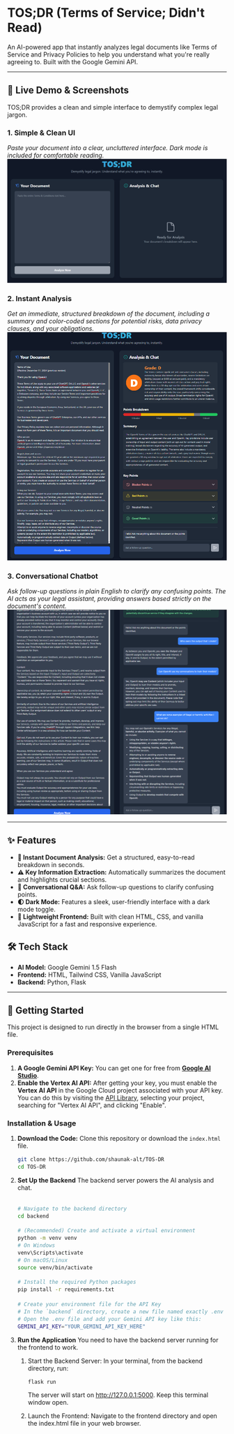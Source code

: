 # TOS;DR (Terms of Service; Didn't Read)

An AI-powered app that instantly analyzes legal documents like Terms of Service and Privacy Policies to help you understand what you're really agreeing to. Built with the Google Gemini API.

---

## 🚀 Live Demo & Screenshots

TOS;DR provides a clean and simple interface to demystify complex legal jargon.

### 1. Simple & Clean UI
*Paste your document into a clear, uncluttered interface. Dark mode is included for comfortable reading.*
![Main UI Screenshot](./screenshot-ui.png)

### 2. Instant Analysis
*Get an immediate, structured breakdown of the document, including a summary and color-coded sections for potential risks, data privacy clauses, and your obligations.*
![Analysis Screenshot](./screenshot-analysis.png)

### 3. Conversational Chatbot
*Ask follow-up questions in plain English to clarify any confusing points. The AI acts as your legal assistant, providing answers based strictly on the document's content.*
![Chatbot Screenshot](./screenshot-chat.png)

---

## ✨ Features

-   **📄 Instant Document Analysis:** Get a structured, easy-to-read breakdown in seconds.
-   **⚠️ Key Information Extraction:** Automatically summarizes the document and highlights crucial sections.
-   **💬 Conversational Q&A:** Ask follow-up questions to clarify confusing points.
-   **🌓 Dark Mode:** Features a sleek, user-friendly interface with a dark mode toggle.
-   **🚀 Lightweight Frontend:** Built with clean HTML, CSS, and vanilla JavaScript for a fast and responsive experience.

## 🛠️ Tech Stack

-   **AI Model:** Google Gemini 1.5 Flash
-   **Frontend:** HTML, Tailwind CSS, Vanilla JavaScript
-   **Backend:** Python, Flask

---

## 🚀 Getting Started

This project is designed to run directly in the browser from a single HTML file.

### Prerequisites

1.  **A Google Gemini API Key:** You can get one for free from **[Google AI Studio](https://aistudio.google.com/)**.
2.  **Enable the Vertex AI API:** After getting your key, you must enable the **Vertex AI API** in the Google Cloud project associated with your API key. You can do this by visiting the [API Library](https://console.cloud.google.com/apis/library), selecting your project, searching for "Vertex AI API", and clicking "Enable".

### Installation & Usage

1.  **Download the Code:**
    Clone this repository or download the `index.html` file.
    ```bash
    git clone https://github.com/shaunak-alt/TOS-DR
    cd TOS-DR
    ```

2. **Set Up the Backend**
    The backend server powers the AI analysis and chat.

    ```bash

    # Navigate to the backend directory
    cd backend
    
    # (Recommended) Create and activate a virtual environment
    python -m venv venv
    # On Windows
    venv\Scripts\activate
    # On macOS/Linux
    source venv/bin/activate
    
    # Install the required Python packages
    pip install -r requirements.txt
    
    # Create your environment file for the API Key
    # In the `backend` directory, create a new file named exactly .env
    # Open the .env file and add your Gemini API key like this:
    GEMINI_API_KEY="YOUR_GEMINI_API_KEY_HERE"
    ```
    
3. **Run the Application**
    You need to have the backend server running for the frontend to work.

    1. Start the Backend Server:
        In your terminal, from the backend directory, run:
    
        ```bash
        flask run
        ```
        The server will start on http://127.0.0.1:5000. Keep this terminal window open.

    2. Launch the Frontend:
        Navigate to the frontend directory and open the index.html file in your web browser.
